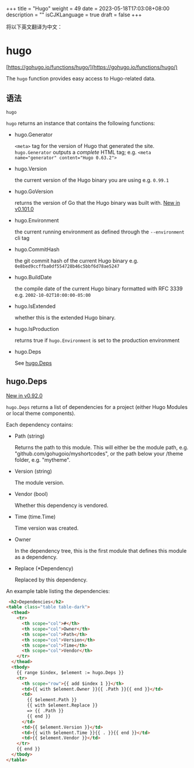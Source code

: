 +++
title = "Hugo"
weight = 49
date = 2023-05-18T17:03:08+08:00
description = ""
isCJKLanguage = true
draft = false
+++

将以下英文翻译为中文：
# hugo

[https://gohugo.io/functions/hugo/](https://gohugo.io/functions/hugo/)

The `hugo` function provides easy access to Hugo-related data.

## 语法

```
hugo
```

`hugo` returns an instance that contains the following functions:

- hugo.Generator

  `<meta>` tag for the version of Hugo that generated the site. `hugo.Generator` outputs a *complete* HTML tag; e.g. `<meta name="generator" content="Hugo 0.63.2">`

- hugo.Version

  the current version of the Hugo binary you are using e.g. `0.99.1`

- hugo.GoVersion

  returns the version of Go that the Hugo binary was built with. [New in v0.101.0](https://github.com/gohugoio/hugo/releases/tag/v0.101.0)

- hugo.Environment

  the current running environment as defined through the `--environment` cli tag

- hugo.CommitHash

  the git commit hash of the current Hugo binary e.g. `0e8bed9ccffba0df554728b46c5bbf6d78ae5247`

- hugo.BuildDate

  the compile date of the current Hugo binary formatted with RFC 3339 e.g. `2002-10-02T10:00:00-05:00`

- hugo.IsExtended

  whether this is the extended Hugo binary.

- hugo.IsProduction

  returns true if `hugo.Environment` is set to the production environment

- hugo.Deps

  See [hugo.Deps](https://gohugo.io/functions/hugo/#hugodeps)

## hugo.Deps 

[New in v0.92.0](https://github.com/gohugoio/hugo/releases/tag/v0.92.0)

`hugo.Deps` returns a list of dependencies for a project (either Hugo Modules or local theme components).

Each dependency contains:

- Path (string)

  Returns the path to this module. This will either be the module path, e.g. "github.com/gohugoio/myshortcodes", or the path below your /theme folder, e.g. "mytheme".

- Version (string)

  The module version.

- Vendor (bool)

  Whether this dependency is vendored.

- Time (time.Time)

  Time version was created.

- Owner

  In the dependency tree, this is the first module that defines this module as a dependency.

- Replace (*Dependency)

  Replaced by this dependency.

An example table listing the dependencies:

```html
 <h2>Dependencies</h2>
<table class="table table-dark">
  <thead>
    <tr>
      <th scope="col">#</th>
      <th scope="col">Owner</th>
      <th scope="col">Path</th>
      <th scope="col">Version</th>
      <th scope="col">Time</th>
      <th scope="col">Vendor</th>
    </tr>
  </thead>
  <tbody>
    {{ range $index, $element := hugo.Deps }}
    <tr>
      <th scope="row">{{ add $index 1 }}</th>
      <td>{{ with $element.Owner }}{{ .Path }}{{ end }}</td>
      <td>
        {{ $element.Path }}
        {{ with $element.Replace }}
        => {{ .Path }}
        {{ end }}
      </td>
      <td>{{ $element.Version }}</td>
      <td>{{ with $element.Time }}{{ . }}{{ end }}</td>
      <td>{{ $element.Vendor }}</td>
    </tr>
    {{ end }}
  </tbody>
</table>
```
